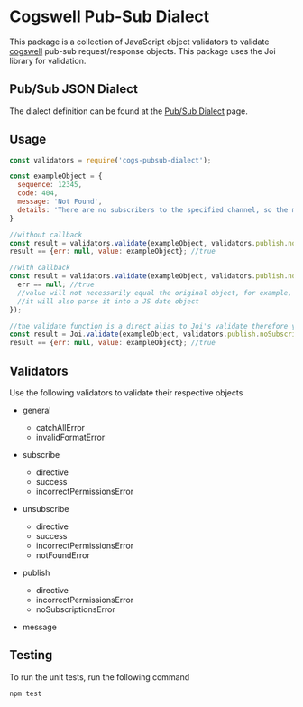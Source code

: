 # Cogswell Pub-Sub Dialect 
This package is a collection of JavaScript object validators to validate [cogswell](https://cogswell.io) pub-sub request/response objects. This package uses the Joi library for validation.

## Pub/Sub JSON Dialect

The dialect definition can be found at the [Pub/Sub Dialect](https://aviatainc.atlassian.net/wiki/pages/viewpage.action?pageId=61538367) page.

## Usage

```javascript
const validators = require('cogs-pubsub-dialect');

const exampleObject = {
  sequence: 12345,
  code: 404,
  message: 'Not Found',
  details: 'There are no subscribers to the specified channel, so the message could not be delivered.'
}

//without callback
const result = validators.validate(exampleObject, validators.publish.noSubscriptionsError);
result == {err: null, value: exampleObject}; //true

//with callback
const result = validators.validate(exampleObject, validators.publish.noSubscriptionsError, function(err, value) {
  err == null; //true
  //value will not necessarily equal the original object, for example, if Joi validates a date,
  //it will also parse it into a JS date object
});

//the validate function is a direct alias to Joi's validate therefore you can do this (or the callback version):
const result = Joi.validate(exampleObject, validators.publish.noSubscriptionsError);
result == {err: null, value: exampleObject}; //true
```

## Validators

Use the following validators to validate their respective objects

* general
  * catchAllError
  * invalidFormatError

* subscribe
  * directive
  * success
  * incorrectPermissionsError

* unsubscribe
  * directive
  * success
  * incorrectPermissionsError
  * notFoundError

* publish
  * directive
  * incorrectPermissionsError
  * noSubscriptionsError

* message

## Testing

To run the unit tests, run the following command

```bash
npm test
```
